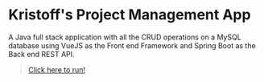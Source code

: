 # Kristoff's Project Management App

A Java full stack application with all the CRUD operations on a MySQL database using VueJS as the Front end Framework and Spring Boot as the Back end REST API.

> [Click here to run!](http://springcrudexampleprojectmanagementap-e-1.eba-ji5ptfcy.eu-central-1.elasticbeanstalk.com//)
